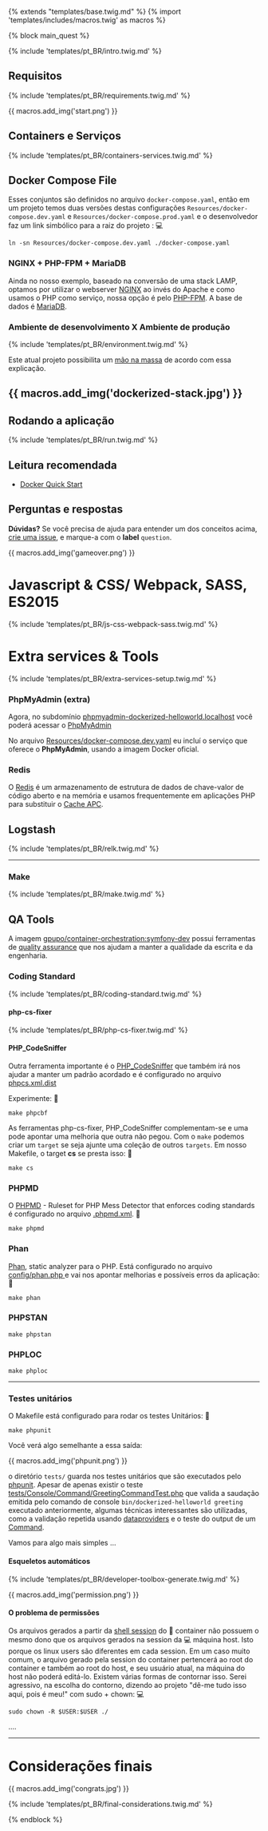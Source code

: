 {% extends "templates/base.twig.md" %}
{% import 'templates/includes/macros.twig' as macros %}

{% block main_quest %}

{% include 'templates/pt_BR/intro.twig.md' %}

## Requisitos

{% include 'templates/pt_BR/requirements.twig.md' %}

{{ macros.add_img('start.png') }}

## Containers e Serviços

{% include 'templates/pt_BR/containers-services.twig.md' %}

## Docker Compose File

Esses conjuntos são definidos no arquivo ``docker-compose.yaml``, então em um projeto temos duas versões destas configurações ``Resources/docker-compose.dev.yaml`` e ``Resources/docker-compose.prod.yaml`` e o desenvolvedor faz um link simbólico para a raiz do projeto : :computer:

	ln -sn Resources/docker-compose.dev.yaml ./docker-compose.yaml

### NGINX + PHP-FPM + MariaDB

Ainda no nosso exemplo, baseado na conversão de uma stack LAMP, optamos por utilizar o webserver [NGINX](https://www.nginx.com/) ao invés do Apache e como usamos o PHP como serviço, nossa opção é pelo [PHP-FPM](https://secure.php.net/manual/pt_BR/install.fpm.php). A base de dados é [MariaDB](https://mariadb.org/).

### Ambiente de desenvolvimento X Ambiente de produção

{% include 'templates/pt_BR/environment.twig.md' %}

Este atual projeto possibilita um [mão na massa](https://en.wikipedia.org/wiki/Hands_on) de acordo com essa explicação.

{{ macros.add_img('dockerized-stack.jpg') }}
---

## Rodando a aplicação

{% include 'templates/pt_BR/run.twig.md' %}

## Leitura recomendada

* [Docker Quick Start](https://docs.docker.com/get-started/)

## Perguntas e respostas

**Dúvidas?** Se você precisa de ajuda para entender um dos conceitos acima, [crie uma issue](https://github.com/gpupo-meta/dockerized-helloworld/issues/new),
e marque-a com o **label** ``question``.

{{ macros.add_img('gameover.png') }}

# Javascript & CSS/ Webpack, SASS, ES2015

{% include 'templates/pt_BR/js-css-webpack-sass.twig.md' %}

# Extra services & Tools

{% include 'templates/pt_BR/extra-services-setup.twig.md' %}

### PhpMyAdmin (extra)

Agora, no subdomínio [phpmyadmin-dockerized-helloworld.localhost](http://phpmyadmin-dockerized-helloworld.localhost) você poderá acessar o [PhpMyAdmin](https://www.phpmyadmin.net/)

No arquivo [Resources/docker-compose.dev.yaml](https://github.com/gpupo-meta/dockerized-helloworld/blob/master/Resources/docker-compose.dev.yaml) eu incluí o serviço que oferece o **PhpMyAdmin**, usando a imagem Docker oficial.

### Redis

O [Redis](https://aws.amazon.com/pt/elasticache/what-is-redis/) é um armazenamento de estrutura de dados de chave-valor de código aberto e na memória e usamos frequentemente em aplicações PHP para substituir o [Cache APC](https://www.php.net/manual/en/book.apc.php).

## Logstash

{% include 'templates/pt_BR/relk.twig.md' %}

---

### Make

{% include 'templates/pt_BR/make.twig.md' %}

## QA Tools

A imagem [gpupo/container-orchestration:symfony-dev](https://hub.docker.com/r/gpupo/container-orchestration/tags) possui ferramentas de [quality assurance](https://en.wikipedia.org/wiki/Software_quality_assurance) que nos ajudam a manter a qualidade da escrita e da engenharia.

### Coding Standard

{% include 'templates/pt_BR/coding-standard.twig.md' %}

#### php-cs-fixer

{% include 'templates/pt_BR/php-cs-fixer.twig.md' %}

#### PHP_CodeSniffer

Outra ferramenta importante é o [PHP_CodeSniffer](https://github.com/squizlabs/PHP_CodeSniffer) que também irá nos ajudar a manter um padrão acordado e é configurado no arquivo [phpcs.xml.dist](https://github.com/gpupo-meta/dockerized-helloworld/blob/master/phpcs.xml.dist)

Experimente: :whale:

	make phpcbf

As ferramentas php-cs-fixer, PHP_CodeSniffer complementam-se e uma pode apontar uma melhoria que outra não pegou. Com o ``make`` podemos criar um ``target`` se seja ajunte uma coleção de outros ``targets``. Em nosso Makefile, o target **cs** se presta isso: :whale:

	make cs

### PHPMD

O [PHPMD](https://phpmd.org/) - Ruleset for PHP Mess Detector that enforces coding standards é configurado no arquivo [.phpmd.xml](https://github.com/gpupo-meta/dockerized-helloworld/blob/master/.phpmd.xml). :whale:

	make phpmd

### Phan

[Phan](https://github.com/phan/phan), static analyzer para o PHP. Está configurado no arquivo [config/phan.php ](https://github.com/gpupo-meta/dockerized-helloworld/blob/master/config/phan.php) e vai nos apontar melhorias e possíveis erros da aplicação: :whale:

	make phan

### PHPSTAN

	make phpstan

### PHPLOC

	make phploc

---

### Testes unitários

O Makefile está configurado para rodar os testes Unitários: :whale:

	make phpunit

Você verá algo semelhante a essa saída:

{{ macros.add_img('phpunit.png') }}

o diretório ``tests/`` guarda nos testes unitários que são executados pelo [phpunit](https://phpunit.de/). Apesar de apenas existir o teste [tests/Console/Command/GreetingCommandTest.php](https://github.com/gpupo-meta/dockerized-helloworld/blob/master/tests/Console/Command/GreetingCommandTest.php) que valida a saudação emitida pelo comando de console ``bin/dockerized-helloworld greeting `` executado anteriormente, algumas técnicas interessantes são utilizadas, como a validação repetida usando [dataproviders](https://phpunit.readthedocs.io/en/8.0/writing-tests-for-phpunit.html#data-providers) e o teste do output de um [Command](https://symfony.com/doc/current/console.html).

 Vamos para algo mais simples ...

#### Esqueletos automáticos

{% include 'templates/pt_BR/developer-toolbox-generate.twig.md' %}

{{ macros.add_img('permission.png') }}

#### O problema de permissões

Os arquivos gerados a partir da [shell session](https://superuser.com/questions/651111/what-is-the-definition-of-a-session-in-linux) do :whale: container não possuem o mesmo dono que os arquivos gerados na session da :computer: máquina host. Isto porque os linux users são diferentes em cada session. Em um caso muito comum, o arquivo gerado pela session do container pertencerá ao root do container e também ao root do host, e seu usuário atual, na máquina do host não poderá editá-lo. Existem várias formas de contornar isso. Serei agressivo, na escolha do contorno, dizendo ao projeto "dê-me tudo isso aqui, pois é meu!" com sudo + chown: :computer:

	sudo chown -R $USER:$USER ./

....

---

# Considerações finais

{{ macros.add_img('congrats.jpg') }}

{% include 'templates/pt_BR/final-considerations.twig.md' %}

{% endblock %}
